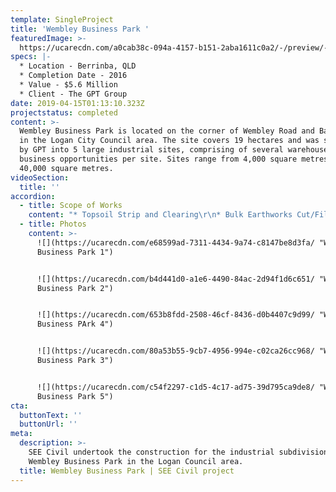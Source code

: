 ```yaml
---
template: SingleProject
title: 'Wembley Business Park '
featuredImage: >-
  https://ucarecdn.com/a0cab38c-094a-4157-b151-2aba1611c0a2/-/preview/-/enhance/54/
specs: |-
  * Location - Berrinba, QLD
  * Completion Date - 2016
  * Value - $5.6 Million
  * Client - The GPT Group
date: 2019-04-15T01:13:10.323Z
projectstatus: completed
content: >-
  Wembley Business Park is located on the corner of Wembley Road and Bardon Road
  in the Logan City Council area. The site covers 19 hectares and was subdivided
  by GPT into 5 large industrial sites, comprising of several warehouses and
  business opportunities per site. Sites range from 4,000 square metres to
  40,000 square metres.
videoSection:
  title: ''
accordion:
  - title: Scope of Works
    content: "* Topsoil Strip and Clearing\r\n* Bulk Earthworks Cut/Fill 150,000m3\r\n* Rockblock & visual amenity wall – 484 lineal metres\r\n* Landscaping\r\n* Internal Estate Roads\r\n* Bardon Rd Box culvert extension\r\n* Stormwater Drainage\r\n* Electrical, Water & Sewer services"
  - title: Photos
    content: >-
      ![](https://ucarecdn.com/e68599ad-7311-4434-9a74-c8147be8d3fa/ "Wembley
      Business Park 1")


      ![](https://ucarecdn.com/b4d441d0-a1e6-4490-84ac-2d94f1d6c651/ "Wembley
      Business Park 2")


      ![](https://ucarecdn.com/653b8fdd-2508-46cf-8436-d0b4407c9d99/ "Wembley
      Business PArk 4")


      ![](https://ucarecdn.com/80a53b55-9cb7-4956-994e-c02ca26cc968/ "Wembley
      Business Park 3")


      ![](https://ucarecdn.com/c54f2297-c1d5-4c17-ad75-39d795ca9de8/ "Wembley
      Business Park 5")
cta:
  buttonText: ''
  buttonUrl: ''
meta:
  description: >-
    SEE Civil undertook the construction for the industrial subdivision at
    Wembley Business Park in the Logan Council area. 
  title: Wembley Business Park | SEE Civil project
---
```


